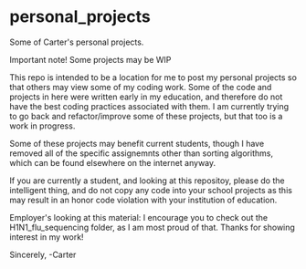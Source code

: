 # personal_projects
Some of Carter's personal projects.

Important note! Some projects may be WIP

This repo is intended to be a location for me to post my personal projects so that others may view some of my coding work.
Some of the code and projects in here were written early in my education, and therefore do not have the best coding practices associated with them. I am currently trying to go back and refactor/improve some of these projects, but that too is a work in progress.

Some of these projects may benefit current students, though I have removed all of the specific assignemnts other than sorting algorithms, which can be found elsewhere on the internet anyway.

If you are currently a student, and looking at this repositoy, please do the intelligent thing, and do not copy any code into your school projects as this may result in an honor code violation with your institution of education.

Employer's looking at this material: I encourage you to check out the H1N1_flu_sequencing folder, as I am most proud of that.
Thanks for showing interest in my work!

Sincerely,
-Carter
